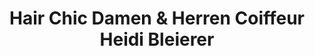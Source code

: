 ---
title: "Hair Chic Damen & Herren Coiffeur Heidi Bleierer"
url: /seekirchen-am-wallersee/hair-chic-damen-und-herren-coiffeur-heidi-bleierer/
shop: Friseur
---